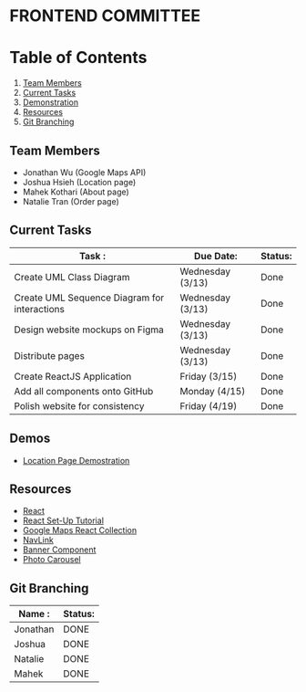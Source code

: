 # FRONTEND COMMITTEE
# Table of Contents
1. [Team Members](#team-members)
2. [Current Tasks](#current-tasks)
3. [Demonstration](#demonstration)
4. [Resources](#resources)
5. [Git Branching](#git-branching)

## Team Members <a name="team-members"></a>

- Jonathan Wu (Google Maps API)
- Joshua Hsieh  (Location page)
- Mahek Kothari (About page)
- Natalie Tran  (Order page)

## Current Tasks <a name="current-tasks"></a>

| Task :                                         | Due Date:        | Status:     |
| ---------------------------------------------- | ---------------- | ----------- |
| Create UML Class Diagram                       | Wednesday (3/13) | Done        |
| Create UML Sequence Diagram for interactions   | Wednesday (3/13) | Done        |
| Design website mockups on Figma                | Wednesday (3/13) | Done        |
| Distribute pages                               | Wednesday (3/13) | Done        |
| Create ReactJS Application                     | Friday    (3/15) | Done        |
| Add all components onto GitHub                 | Monday    (4/15) | Done        |
| Polish website for consistency                 | Friday    (4/19) | Done        |

## Demos <a name="demonstration"></a>
- [Location Page Demostration](https://youtu.be/yt_Encgd2Z8)


## Resources <a name="resources"></a>
- [React](https://react.dev/)
- [React Set-Up Tutorial](https://www.youtube.com/watch?v=Kum8fPPrt-E&t=319s)
- [Google Maps React Collection](https://visgl.github.io/react-google-maps/)
- [NavLink](https://reactrouter.com/en/main/components/nav-link)
- [Banner Component](https://www.youtube.com/watch?v=I4LRs_blKdI)
- [Photo Carousel](https://browsee.io/blog/creating-a-carousel-in-reactjs/)

## Git Branching <a name="git-branching"></a>

| Name :                                         | Status:     |
| ---------------------------------------------- | ----------- |
| Jonathan                                       | DONE        |
| Joshua                                         | DONE        |
| Natalie                                        | DONE        |
| Mahek                                          | DONE        |

